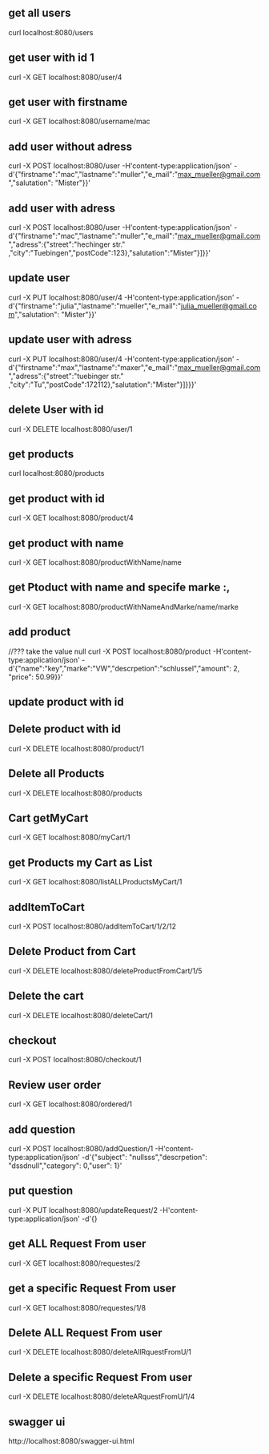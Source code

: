 ## get all users
curl localhost:8080/users
## get user with id 1
 curl -X GET localhost:8080/user/4
 ## get user  with firstname 
 curl -X GET localhost:8080/username/mac
 ## add user without adress
 curl -X POST localhost:8080/user -H'content-type:application/json' -d'{"firstname":"mac","lastname":"muller","e_mail":"max_mueller@gmail.com","salutation": "Mister"}}'
## add user with adress
curl -X POST localhost:8080/user -H'content-type:application/json' -d'{"firstname":"mac","lastname":"muller","e_mail":"max_mueller@gmail.com","adress":{"street":"hechinger str." ,"city":"Tuebingen","postCode":123},"salutation":"Mister"}]}}'
## update user
curl -X PUT localhost:8080/user/4 -H'content-type:application/json' -d'{"firstname":"julia","lastname":"mueller","e_mail":"julia_mueller@gmail.com","salutation": "Mister"}}'
## update user with adress 
curl -X PUT localhost:8080/user/4 -H'content-type:application/json' -d'{"firstname":"max","lastname":"maxer","e_mail":"max_mueller@gmail.com","adress":{"street":"tuebinger str." ,"city":"Tu","postCode":172112},"salutation":"Mister"}]}}}'
## delete User with id 
curl -X DELETE localhost:8080/user/1
## get products
curl localhost:8080/products
## get product with id 
curl -X GET localhost:8080/product/4
## get product with name 
curl -X GET localhost:8080/productWithName/name
## get Ptoduct with name and specife marke :,
curl -X GET localhost:8080/productWithNameAndMarke/name/marke
## add product
//??? take the value null
curl -X POST localhost:8080/product -H'content-type:application/json' -d'{"name":"key","marke":"VW","descrpetion":"schlussel","amount": 2, "price": 50.99}}'
## update product with id 
## Delete product with id 
curl -X DELETE localhost:8080/product/1
## Delete all Products
curl -X DELETE localhost:8080/products

## Cart getMyCart
 curl -X GET localhost:8080/myCart/1
## get Products my  Cart as List 
curl -X GET localhost:8080/listALLProductsMyCart/1
## addItemToCart
curl -X POST localhost:8080/addItemToCart/1/2/12
## Delete Product from Cart 
curl -X DELETE localhost:8080/deleteProductFromCart/1/5 
## Delete the cart 
curl -X DELETE localhost:8080/deleteCart/1
## checkout
curl -X POST localhost:8080/checkout/1
## Review user order
curl -X GET localhost:8080/ordered/1
## add question
curl -X POST localhost:8080/addQuestion/1 -H'content-type:application/json' -d'{"subject": "nullsss","descrpetion": "dssdnull","category": 0,"user": 1}'
## put question 
curl -X PUT localhost:8080/updateRequest/2 -H'content-type:application/json' -d'{}
## get ALL  Request From user
 curl -X GET localhost:8080/requestes/2
## get a specific Request From user 
curl -X GET localhost:8080/requestes/1/8
## Delete  ALL  Request From user
curl -X DELETE localhost:8080/deleteAllRquestFromU/1 
## Delete  a specific Request From user 
curl -X DELETE localhost:8080/deleteARquestFromU/1/4
## swagger ui
http://localhost:8080/swagger-ui.html 


